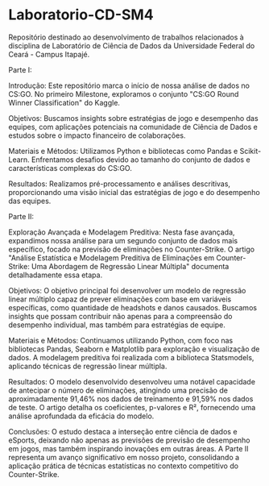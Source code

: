 # Laboratorio-CD-SM4
Repositório destinado ao desenvolvimento de trabalhos relacionados à disciplina de Laboratório de Ciência de Dados da Universidade Federal do Ceará - Campus Itapajé.

Parte I:

Introdução: 
Este repositório marca o início de nossa análise de dados no CS:GO. No primeiro Milestone, exploramos o conjunto "CS:GO Round Winner Classification" do Kaggle.

Objetivos: 
Buscamos insights sobre estratégias de jogo e desempenho das equipes, com aplicações potenciais na comunidade de Ciência de Dados e estudos sobre o impacto financeiro de colaborações.

Materiais e Métodos: 
Utilizamos Python e bibliotecas como Pandas e Scikit-Learn. Enfrentamos desafios devido ao tamanho do conjunto de dados e características complexas do CS:GO.

Resultados: 
Realizamos pré-processamento e análises descritivas, proporcionando uma visão inicial das estratégias de jogo e do desempenho das equipes.

Parte II:

Exploração Avançada e Modelagem Preditiva: Nesta fase avançada, expandimos nossa análise para um segundo conjunto de dados mais específico, focado na previsão de eliminações no Counter-Strike. O artigo "Análise Estatística e Modelagem Preditiva de Eliminações em Counter-Strike: Uma Abordagem de Regressão Linear Múltipla" documenta detalhadamente essa etapa.

Objetivos: O objetivo principal foi desenvolver um modelo de regressão linear múltiplo capaz de prever eliminações com base em variáveis ​​específicas, como quantidade de headshots e danos causados. Buscamos insights que possam contribuir não apenas para a compreensão do desempenho individual, mas também para estratégias de equipe.

Materiais e Métodos: Continuamos utilizando Python, com foco nas bibliotecas Pandas, Seaborn e Matplotlib para exploração e visualização de dados. A modelagem preditiva foi realizada com a biblioteca Statsmodels, aplicando técnicas de regressão linear múltipla.

Resultados: O modelo desenvolvido desenvolveu uma notável capacidade de antecipar o número de eliminações, atingindo uma precisão de aproximadamente 91,46% nos dados de treinamento e 91,59% nos dados de teste. O artigo detalha os coeficientes, p-valores e R², fornecendo uma análise aprofundada da eficácia do modelo.

Conclusões: O estudo destaca a interseção entre ciência de dados e eSports, deixando não apenas as previsões de previsão de desempenho em jogos, mas também inspirando inovações em outras áreas. A Parte II representa um avanço significativo em nosso projeto, consolidando a aplicação prática de técnicas estatísticas no contexto competitivo do Counter-Strike.
